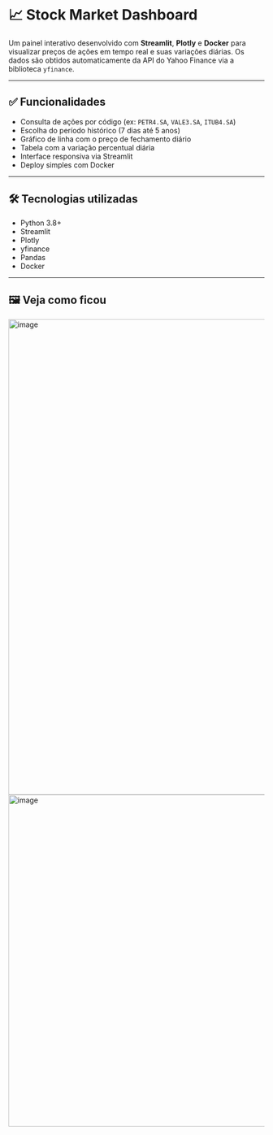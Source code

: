 # 📈 Stock Market Dashboard

Um painel interativo desenvolvido com **Streamlit**, **Plotly** e **Docker** para visualizar preços de ações em tempo real e suas variações diárias. Os dados são obtidos automaticamente da API do Yahoo Finance via a biblioteca `yfinance`.

---

## ✅ Funcionalidades

- Consulta de ações por código (ex: `PETR4.SA`, `VALE3.SA`, `ITUB4.SA`)
- Escolha do período histórico (7 dias até 5 anos)
- Gráfico de linha com o preço de fechamento diário
- Tabela com a variação percentual diária
- Interface responsiva via Streamlit
- Deploy simples com Docker

---

## 🛠️ Tecnologias utilizadas

- Python 3.8+
- Streamlit
- Plotly
- yfinance
- Pandas
- Docker

---
## 🖼️ Veja como ficou

<img width="1845" height="936" alt="image" src="https://github.com/user-attachments/assets/13fdff03-b1fa-49c3-b306-15f368dac6b4" />
<img width="1795" height="653" alt="image" src="https://github.com/user-attachments/assets/f7ea0738-9c07-4a71-93b9-79c8a672ec67" />

